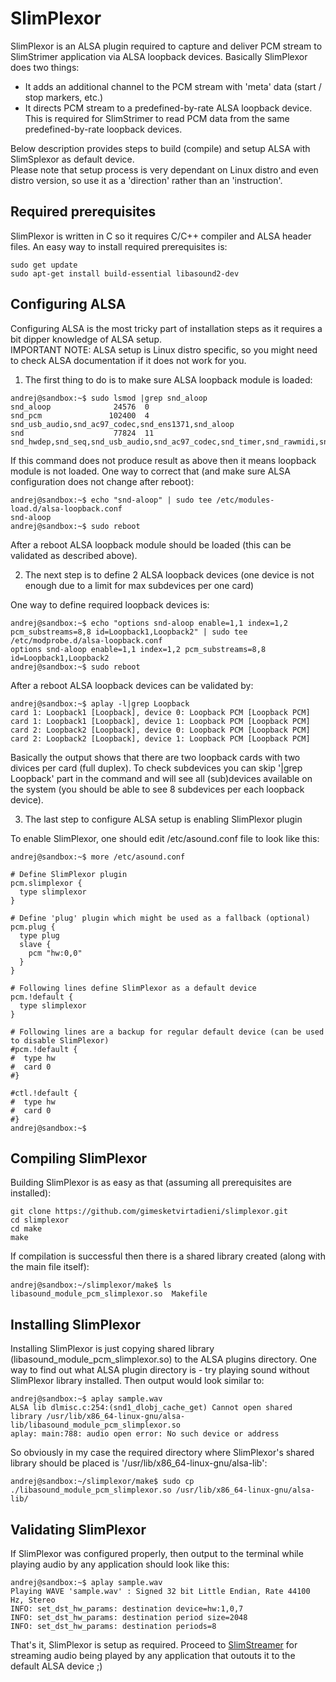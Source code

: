 # SlimPlexor

SlimPlexor is an ALSA plugin required to capture and deliver PCM stream to SlimStrimer application via ALSA loopback devices.
Basically SlimPlexor does two things:
  * It adds an additional channel to the PCM stream with 'meta' data (start / stop markers, etc.)
  * It directs PCM stream to a predefined-by-rate ALSA loopback device. This is required for SlimStrimer to read PCM data from the same predefined-by-rate loopback devices.

Below description provides steps to build (compile) and setup ALSA with SlimSplexor as default device.  
Please note that setup process is very dependant on Linux distro and even distro version, so use it as a 'direction' rather than an 'instruction'.


## Required prerequisites

SlimPlexor is written in C so it requires C/C++ compiler and ALSA header files.
An easy way to install required prerequisites is:

```
sudo get update
sudo apt-get install build-essential libasound2-dev
```


## Configuring ALSA

Configuring ALSA is the most tricky part of installation steps as it requires a bit dipper knowledge of ALSA setup.  
IMPORTANT NOTE: ALSA setup is Linux distro specific, so you might need to check ALSA documentation if it does not work for you.  

1. The first thing to do is to make sure ALSA loopback module is loaded:

```
andrej@sandbox:~$ sudo lsmod |grep snd_aloop
snd_aloop              24576  0
snd_pcm               102400  4 snd_usb_audio,snd_ac97_codec,snd_ens1371,snd_aloop
snd                    77824  11 snd_hwdep,snd_seq,snd_usb_audio,snd_ac97_codec,snd_timer,snd_rawmidi,snd_usbmidi_lib,snd_ens1371,snd_seq_device,snd_aloop,snd_pcm
```

If this command does not produce result as above then it means loopback module is not loaded.
One way to correct that (and make sure ALSA configuration does not change after reboot):

```
andrej@sandbox:~$ echo "snd-aloop" | sudo tee /etc/modules-load.d/alsa-loopback.conf
snd-aloop
andrej@sandbox:~$ sudo reboot
```
 
After a reboot ALSA loopback module should be loaded (this can be validated as described above).  

2. The next step is to define 2 ALSA loopback devices (one device is not enough due to a limit for max subdevices per one card)

One way to define required loopback devices is:

```
andrej@sandbox:~$ echo "options snd-aloop enable=1,1 index=1,2 pcm_substreams=8,8 id=Loopback1,Loopback2" | sudo tee /etc/modprobe.d/alsa-loopback.conf
options snd-aloop enable=1,1 index=1,2 pcm_substreams=8,8 id=Loopback1,Loopback2
andrej@sandbox:~$ sudo reboot
```

After a reboot ALSA loopback devices can be validated by:

```
andrej@sandbox:~$ aplay -l|grep Loopback
card 1: Loopback1 [Loopback], device 0: Loopback PCM [Loopback PCM]
card 1: Loopback1 [Loopback], device 1: Loopback PCM [Loopback PCM]
card 2: Loopback2 [Loopback], device 0: Loopback PCM [Loopback PCM]
card 2: Loopback2 [Loopback], device 1: Loopback PCM [Loopback PCM]
```

Basically the output shows that there are two loopback cards with two divices per card (full duplex).
To check subdevices you can skip '|grep Loopback' part in the command and will see all (sub)devices available on the system (you should be able to see 8 subdevices per each loopback device).

3. The last step to configure ALSA setup is enabling SlimPlexor plugin

To enable SlimPlexor, one should edit /etc/asound.conf file to look like this:
```
andrej@sandbox:~$ more /etc/asound.conf 

# Define SlimPlexor plugin
pcm.slimplexor {
  type slimplexor
}

# Define 'plug' plugin which might be used as a fallback (optional)
pcm.plug {
  type plug
  slave {
    pcm "hw:0,0"
  }
}

# Following lines define SlimPlexor as a default device
pcm.!default {
  type slimplexor
}

# Following lines are a backup for regular default device (can be used to disable SlimPlexor)
#pcm.!default {
#  type hw
#  card 0
#}

#ctl.!default {
#  type hw
#  card 0
#}
andrej@sandbox:~$
```


## Compiling SlimPlexor

Building SlimPlexor is as easy as that (assuming all prerequisites are installed):

```
git clone https://github.com/gimesketvirtadieni/slimplexor.git
cd slimplexor
cd make
make
```

If compilation is successful then there is a shared library created (along with the main file itself):

```
andrej@sandbox:~/slimplexor/make$ ls
libasound_module_pcm_slimplexor.so  Makefile
```


## Installing SlimPlexor

Installing SlimPlexor is just copying shared library (libasound_module_pcm_slimplexor.so) to the ALSA plugins directory.
One way to find out what ALSA plugin directory is - try playing sound without SlimPlexor library installed.
Then output would look similar to:

```
andrej@sandbox:~$ aplay sample.wav
ALSA lib dlmisc.c:254:(snd1_dlobj_cache_get) Cannot open shared library /usr/lib/x86_64-linux-gnu/alsa-lib/libasound_module_pcm_slimplexor.so
aplay: main:788: audio open error: No such device or address
```

So obviously in my case the required directory where SlimPlexor's shared library should be placed is '/usr/lib/x86_64-linux-gnu/alsa-lib':

```
andrej@sandbox:~/slimplexor/make$ sudo cp ./libasound_module_pcm_slimplexor.so /usr/lib/x86_64-linux-gnu/alsa-lib/
```


## Validating SlimPlexor

If SlimPlexor was configured properly, then output to the terminal while playing audio by any application should look like this:

```
andrej@sandbox:~$ aplay sample.wav 
Playing WAVE 'sample.wav' : Signed 32 bit Little Endian, Rate 44100 Hz, Stereo
INFO: set_dst_hw_params: destination device=hw:1,0,7
INFO: set_dst_hw_params: destination period size=2048
INFO: set_dst_hw_params: destination periods=8
```

That's it, SlimPlexor is setup as required.
Proceed to [SlimStreamer](https://github.com/gimesketvirtadieni/slimstreamer) for streaming audio being played by any application that outouts it to the default ALSA device ;)
